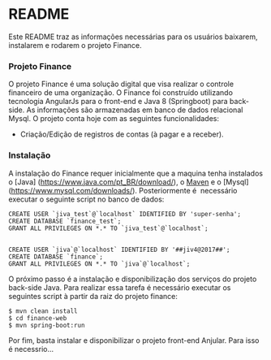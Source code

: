 # README #

Este README traz as informações necessárias para os usuários baixarem, instalarem e rodarem o projeto Finance.

### Projeto Finance ###

O projeto Finance é uma solução digital que visa realizar o controle financeiro de uma organização.
O Finance foi construído utilizando tecnologia AngularJs para o front-end e Java 8 (Springboot) para back-side. As informações são armazenadas em banco de dados relacional Mysql.
O projeto conta hoje com as seguintes funcionalidades:

* Criação/Edição de registros de contas (à pagar e a receber).


### Instalação ###

A instalação do Finance requer inicialmente que a maquina tenha instalados o [Java] (https://www.java.com/pt_BR/download/), o [Maven](https://maven.apache.org/download.cgi) e o [Mysql] (https://www.mysql.com/downloads/). Posteriormente é  necessário executar o seguinte script no banco de dados:

```
CREATE USER `jiva_test`@`localhost` IDENTIFIED BY 'super-senha';
CREATE DATABASE `finance_test`;
GRANT ALL PRIVILEGES ON *.* TO `jiva_test`@`localhost`;


CREATE USER `jiva`@`localhost` IDENTIFIED BY '##jiv4@2017##';
CREATE DATABASE `finance`;
GRANT ALL PRIVILEGES ON *.* TO `jiva`@`localhost`;
```
O próximo passo é a instalação e disponibilização dos serviços do projeto back-side Java. Para realizar essa tarefa é necessário executar os seguintes script à partir da raiz do projeto finance:

```
$ mvn clean install
$ cd finance-web
$ mvn spring-boot:run
```
Por fim, basta instalar e disponibilizar o projeto front-end Anjular. Para isso é necessrio...
